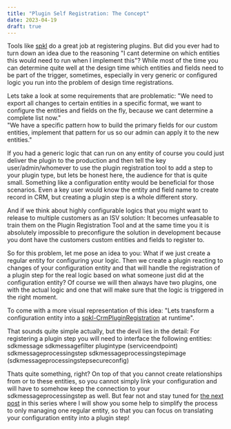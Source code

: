 ```yaml
---
title: "Plugin Self Registration: The Concept"
date: 2023-04-19
draft: true
---
```


Tools like [spkl](https://github.com/scottdurow/SparkleXrm) do a great job at registering plugins. 
But did you ever had to turn down an idea due to the reasoning "I cant determine on which entities this would need to run when I implement this"?
While most of the time you can determine quite well at the design time which entities and fields need to be part of the trigger, sometimes, especially in very generic or configured logic you run into the problem of design time registrations. 

Lets take a look at some requirements that are problematic:
"We need to export all changes to certain entities in a specific format, we want to configure the entities and fields on the fly, because we cant determine a complete list now."  
"We have a specific pattern how to build the primary fields for our custom entities, implement that pattern for us so our admin can apply it to the new entities." 

If you had a generic logic that can run on any entity of course you could just deliver the plugin to the production and then tell the key user/admin/whomever to use the plugin registration tool to add a step to your plugin type, but lets be honest here, the audience for that is quite small. Something like a configuration entity would be beneficial for those scenarios. Even a key user would know the entity and field name to create record in CRM, but creating a plugin step is a whole different story.

And if we think about highly configurable logics that you might want to release to multiple customers as an ISV solution: It becomes unfeasable to train them on the Plugin Registration Tool and at the same time you it is absolutely impossible to preconfigure the solution in development because you dont have the customers custom entities and fields to register to.

So for this problem, let me pose an idea to you: What if we just create a regular entity for configuring your logic. Then we create a plugin reacting to changes of your configuration entity and that will handle the registration of a plugin step for the real logic based on what someone just did at the configuration entity?
Of course we will then always have two plugins, one with the actual logic and one that will make sure that the logic is triggered in the right moment.

To come with a more visual representation of this idea: "Lets transform a configuration entity into a [spkl-CrmPluginRegistration](https://github.com/scottdurow/SparkleXrm/wiki/spkl#how) at runtime".

That sounds quite simple actually, but the devil lies in the detail: For registering a plugin step you will need to interface the following entities:
sdkmessage
sdkmessagefilter
plugintype
(serviceendpoint)
sdkmessageprocessingstep
sdkmessageprocessingstepimage
(sdkmessageprocessingstepsecureconfig)

Thats quite something, right? On top of that you cannot create relationships from or to these entities, so you cannot simply link your configuration and will have to somehow keep the connection to your sdkmessageprocessingstep as well.
But fear not and stay tuned for [the next post](/post/plugin-self-registration/solution) in this series where I will show you some help to simplify the process to only managing one regular entity, so that you can focus on translating your configuration entity into a plugin step!